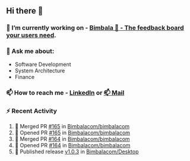 ## Hi there 👋

<!--
**l-alexandrov/l-alexandrov** is a ✨ _special_ ✨ repository because its `README.md` (this file) appears on your GitHub profile.

Here are some ideas to get you started:

- 🔭 I’m currently working on ...
- 🌱 I’m currently learning ...
- 👯 I’m looking to collaborate on ...
- 🤔 I’m looking for help with ...
- 💬 Ask me about ...
- 📫 How to reach me: ...
- 😄 Pronouns: ...
- ⚡ Fun fact: ...
-->

### 🔭 I’m currently working on - [Bimbala 🚀 - The feedback board your users need](https://bimbala.com).

### 💬 Ask me about:
  - Software Development
  - System Architecture
  - Finance

### 📫 How to reach me - [LinkedIn](https://www.linkedin.com/in/l-alexandrov/) or [📫 Mail](mailto:luboslavaleksandrov@gmail.com)

### :zap: Recent Activity

<!--START_SECTION:activity-->
1. 🎉 Merged PR [#165](https://github.com/Bimbalacom/bimbalacom/pull/165) in [Bimbalacom/bimbalacom](https://github.com/Bimbalacom/bimbalacom)
2. 💪 Opened PR [#165](https://github.com/Bimbalacom/bimbalacom/pull/165) in [Bimbalacom/bimbalacom](https://github.com/Bimbalacom/bimbalacom)
3. 🎉 Merged PR [#164](https://github.com/Bimbalacom/bimbalacom/pull/164) in [Bimbalacom/bimbalacom](https://github.com/Bimbalacom/bimbalacom)
4. 💪 Opened PR [#164](https://github.com/Bimbalacom/bimbalacom/pull/164) in [Bimbalacom/bimbalacom](https://github.com/Bimbalacom/bimbalacom)
5. 🚀 Published release [v1.0.3](https://github.com/Bimbalacom/Desktop/releases/tag/v1.0.3) in [Bimbalacom/Desktop](https://github.com/Bimbalacom/Desktop)
<!--END_SECTION:activity-->

